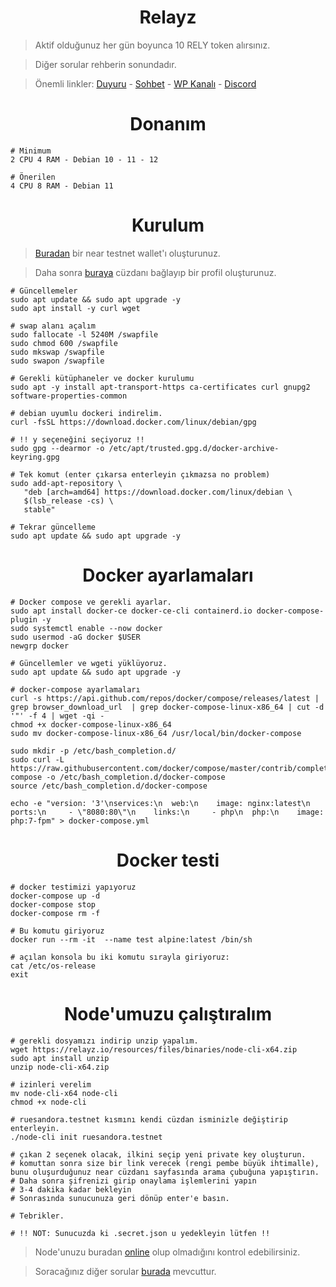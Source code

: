 <h1 align="center">Relayz</h1>

> Aktif olduğunuz her gün boyunca 10 RELY token alırsınız.

> Diğer sorular rehberin sonundadır.

> Önemli linkler: [Duyuru](https://t.me/RuesAnnouncement) - [Sohbet](https://t.me/RuesChat) -  [WP Kanalı](https://whatsapp.com/channel/0029VaBcj7V1dAw1H2KhMk34) - [Discord](https://discord.gg/huEG2JNj)

<h1 align="center">Donanım</h1>

```console
# Minimum
2 CPU 4 RAM - Debian 10 - 11 - 12

# Önerilen
4 CPU 8 RAM - Debian 11
```

<h1 align="center">Kurulum</h1>

> [Buradan](https://testnet.mynearwallet.com/) bir near testnet wallet'ı oluşturunuz.

> Daha sonra [buraya](https://relayz.io/welcome/ruesandora0.testnet) cüzdanı bağlayıp bir profil oluşturunuz.

```console
# Güncellemeler
sudo apt update && sudo apt upgrade -y
sudo apt install -y curl wget

# swap alanı açalım
sudo fallocate -l 5240M /swapfile
sudo chmod 600 /swapfile
sudo mkswap /swapfile
sudo swapon /swapfile

# Gerekli kütüphaneler ve docker kurulumu
sudo apt -y install apt-transport-https ca-certificates curl gnupg2 software-properties-common

# debian uyumlu dockeri indirelim.
curl -fsSL https://download.docker.com/linux/debian/gpg

# !! y seçeneğini seçiyoruz !!
sudo gpg --dearmor -o /etc/apt/trusted.gpg.d/docker-archive-keyring.gpg

# Tek komut (enter çıkarsa enterleyin çıkmazsa no problem)
sudo add-apt-repository \
   "deb [arch=amd64] https://download.docker.com/linux/debian \
   $(lsb_release -cs) \
   stable"

# Tekrar güncelleme
sudo apt update && sudo apt upgrade -y
```

<h1 align="center">Docker ayarlamaları</h1>

```console
# Docker compose ve gerekli ayarlar.
sudo apt install docker-ce docker-ce-cli containerd.io docker-compose-plugin -y
sudo systemctl enable --now docker
sudo usermod -aG docker $USER
newgrp docker
```

```console
# Güncellemler ve wgeti yüklüyoruz.
sudo apt update && sudo apt upgrade -y

# docker-compose ayarlamaları
curl -s https://api.github.com/repos/docker/compose/releases/latest | grep browser_download_url  | grep docker-compose-linux-x86_64 | cut -d '"' -f 4 | wget -qi -
chmod +x docker-compose-linux-x86_64
sudo mv docker-compose-linux-x86_64 /usr/local/bin/docker-compose

sudo mkdir -p /etc/bash_completion.d/
sudo curl -L https://raw.githubusercontent.com/docker/compose/master/contrib/completion/bash/docker-compose -o /etc/bash_completion.d/docker-compose
source /etc/bash_completion.d/docker-compose

echo -e "version: '3'\nservices:\n  web:\n    image: nginx:latest\n    ports:\n     - \"8080:80\"\n    links:\n     - php\n  php:\n    image: php:7-fpm" > docker-compose.yml
```

<h1 align="center">Docker testi</h1>

```console
# docker testimizi yapıyoruz
docker-compose up -d
docker-compose stop
docker-compose rm -f

# Bu komutu giriyoruz
docker run --rm -it  --name test alpine:latest /bin/sh

# açılan konsola bu iki komutu sırayla giriyoruz:
cat /etc/os-release
exit
```

<h1 align="center">Node'umuzu çalıştıralım</h1>

```console
# gerekli dosyamızı indirip unzip yapalım.
wget https://relayz.io/resources/files/binaries/node-cli-x64.zip
sudo apt install unzip
unzip node-cli-x64.zip

# izinleri verelim
mv node-cli-x64 node-cli
chmod +x node-cli

# ruesandora.testnet kısmını kendi cüzdan isminizle değiştirip enterleyin.
./node-cli init ruesandora.testnet

# çıkan 2 seçenek olacak, ilkini seçip yeni private key oluşturun.
# komuttan sonra size bir link verecek (rengi pembe büyük ihtimalle), bunu oluşurduğunuz near cüzdanı sayfasında arama çubuğuna yapıştırın.
# Daha sonra şifrenizi girip onaylama işlemlerini yapın
# 3-4 dakika kadar bekleyin 
# Sonrasında sunucunuza geri dönüp enter'e basın.

# Tebrikler.

# !! NOT: Sunucuzda ki .secret.json u yedekleyin lütfen !!
```

> Node'unuzu buradan [online](https://relayz.io/network/nodes) olup olmadığını kontrol edebilirsiniz.

> Soracağınız diğer sorular [burada](https://relayz.io/network/overview) mevcuttur.



